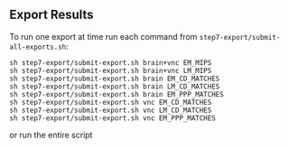 ## Export Results

To run one export at time run each command from `step7-export/submit-all-exports.sh`:
```
sh step7-export/submit-export.sh brain+vnc EM_MIPS
sh step7-export/submit-export.sh brain+vnc LM_MIPS
sh step7-export/submit-export.sh brain EM_CD_MATCHES
sh step7-export/submit-export.sh brain LM_CD_MATCHES
sh step7-export/submit-export.sh brain EM_PPP_MATCHES
sh step7-export/submit-export.sh vnc EM_CD_MATCHES
sh step7-export/submit-export.sh vnc LM_CD_MATCHES
sh step7-export/submit-export.sh vnc EM_PPP_MATCHES
```

or run the entire script
